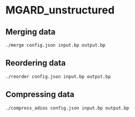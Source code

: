 # MGARD_unstructured

## Merging data
```./merge config.json input.bp output.bp```

## Reordering data
```./reorder config.json input.bp output.bp```

## Compressing data
```./compress_adios config.json input.bp output.bp```
